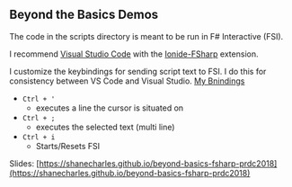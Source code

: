 ## Beyond the Basics Demos

The code in the scripts directory is meant to be run in F# Interactive (FSI).

I recommend [Visual Studio Code](https://code.visualstudio.com/) with the [Ionide-FSharp](http://ionide.io/) extension.

I customize the keybindings for sending script text to FSI. I do this for consistency between VS Code and Visual Studio.
[My Bnindings](https://github.com/shanecharles/vscode-settings/blob/master/keybindings.json)
- `Ctrl + '` 
  - executes a line the cursor is situated on
- `Ctrl + ;` 
  - executes the selected text (multi line)
- `Ctrl + i`
  - Starts/Resets FSI

Slides: [https://shanecharles.github.io/beyond-basics-fsharp-prdc2018](https://shanecharles.github.io/beyond-basics-fsharp-prdc2018)
